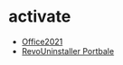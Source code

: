 # activate

* [Office2021](https://officecdn.microsoft.com/db/492350f6-3a01-4f97-b9c0-c7c6ddf67d60/media/en-us/ProPlus2021Retail.img)
* [RevoUninstaller Portbale](https://download.revouninstaller.com/download/RevoUninstaller_Portable.zip)
